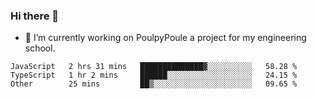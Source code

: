 ### Hi there 👋
- 🔭 I’m currently working on PoulpyPoule a project for my engineering school.


<!--START_SECTION:waka-->

```text
JavaScript   2 hrs 31 mins   ██████████████▓░░░░░░░░░░   58.28 %
TypeScript   1 hr 2 mins     ██████░░░░░░░░░░░░░░░░░░░   24.15 %
Other        25 mins         ██▒░░░░░░░░░░░░░░░░░░░░░░   09.65 %
```

<!--END_SECTION:waka-->

<!--
**killian-mannarelli/killian-mannarelli** is a ✨ _special_ ✨ repository because its `README.md` (this file) appears on your GitHub profile.

Here are some ideas to get you started:

- 🔭 I’m currently working on ...
- 🌱 I’m currently learning ...
- 👯 I’m looking to collaborate on ...
- 🤔 I’m looking for help with ...
- 💬 Ask me about ...
- 📫 How to reach me: ...
- 😄 Pronouns: ...
- ⚡ Fun fact: ...
-->
